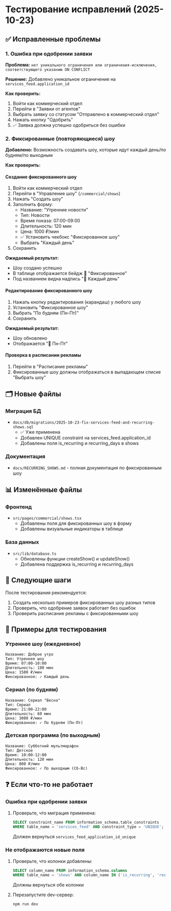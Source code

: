 # Тестирование исправлений (2025-10-23)

## ✅ Исправленные проблемы

### 1. Ошибка при одобрении заявки
**Проблема:** `нет уникального ограничения или ограничения-исключения, соответствующего указанию ON CONFLICT`

**Решение:** Добавлено уникальное ограничение на `services_feed.application_id`

**Как проверить:**
1. Войти как коммерческий отдел
2. Перейти в "Заявки от агентов"
3. Выбрать заявку со статусом "Отправлено в коммерческий отдел"
4. Нажать кнопку "Одобрить"
5. ✅ Заявка должна успешно одобриться без ошибки

### 2. Фиксированные (повторяющиеся) шоу
**Добавлено:** Возможность создавать шоу, которые идут каждый день/по будням/по выходным

**Как проверить:**

#### Создание фиксированного шоу
1. Войти как коммерческий отдел
2. Перейти в "Управление шоу" (`/commercial/shows`)
3. Нажать "Создать шоу"
4. Заполнить форму:
   - Название: "Утренние новости"
   - Тип: Новости
   - Время показа: 07:00-09:00
   - Длительность: 120 мин
   - Цена: 1000 ₽/мин
   - ✅ Установить чекбокс "Фиксированное шоу"
   - Выбрать "Каждый день"
5. Сохранить

**Ожидаемый результат:**
- Шоу создано успешно
- В таблице отображается бейдж 🔄 "Фиксированное"
- Под названием видна надпись "📅 Каждый день"

#### Редактирование фиксированного шоу
1. Нажать кнопку редактирования (карандаш) у любого шоу
2. Установить "Фиксированное шоу"
3. Выбрать "По будням (Пн-Пт)"
4. Сохранить

**Ожидаемый результат:**
- Шоу обновлено
- Отображается "📅 Пн-Пт"

#### Проверка в расписании рекламы
1. Перейти в "Расписание рекламы"
2. Фиксированные шоу должны отображаться в выпадающем списке "Выбрать шоу"

## 🗂️ Новые файлы

### Миграция БД
- `docs/db/migrations/2025-10-23-fix-services-feed-and-recurring-shows.sql`
  - ✅ Уже применена
  - Добавлен UNIQUE constraint на services_feed.application_id
  - Добавлены поля is_recurring и recurring_days в shows

### Документация
- `docs/RECURRING_SHOWS.md` - полная документация по фиксированным шоу

## 📊 Изменённые файлы

### Фронтенд
- `src/pages/commercial/shows.tsx`
  - Добавлены поля для фиксированных шоу в форму
  - Добавлены визуальные индикаторы в таблице

### База данных
- `src/lib/database.ts`
  - Обновлены функции createShow() и updateShow()
  - Добавлена поддержка is_recurring и recurring_days

## 🚀 Следующие шаги

После тестирования рекомендуется:
1. Создать несколько примеров фиксированных шоу разных типов
2. Проверить, что одобрение заявок работает без ошибок
3. Проверить расписание рекламы с фиксированными шоу

## 📝 Примеры для тестирования

### Утреннее шоу (ежедневное)
```
Название: Доброе утро
Тип: Утреннее шоу
Время: 07:00-10:00
Длительность: 180 мин
Цена: 1500 ₽/мин
Фиксированное: ✓ Каждый день
```

### Сериал (по будням)
```
Название: Сериал "Весна"
Тип: Сериал
Время: 21:00-22:00
Длительность: 60 мин
Цена: 3000 ₽/мин
Фиксированное: ✓ По будням (Пн-Пт)
```

### Детская программа (по выходным)
```
Название: Субботний мультмарафон
Тип: Детское
Время: 10:00-12:00
Длительность: 120 мин
Цена: 800 ₽/мин
Фиксированное: ✓ По выходным (Сб-Вс)
```

## ❓ Если что-то не работает

### Ошибка при одобрении заявки
1. Проверьте, что миграция применена: 
   ```sql
   SELECT constraint_name FROM information_schema.table_constraints 
   WHERE table_name = 'services_feed' AND constraint_type = 'UNIQUE';
   ```
   Должен вернуться `services_feed_application_id_unique`

### Не отображаются новые поля
1. Проверьте, что колонки добавлены:
   ```sql
   SELECT column_name FROM information_schema.columns 
   WHERE table_name = 'shows' AND column_name IN ('is_recurring', 'recurring_days');
   ```
   Должны вернуться обе колонки

2. Перезапустите dev-сервер:
   ```powershell
   npm run dev
   ```
